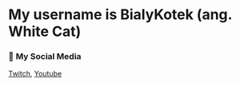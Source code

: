 # My username is BialyKotek (ang. White Cat)

### 👀 **My Social Media**
[Twitch][1], [Youtube][2]

[1]: https://www.twitch.tv/bialykot_
[2]: https://www.youtube.com/channel/UCFwlpHWrVzy47N6MEqQHeJw
